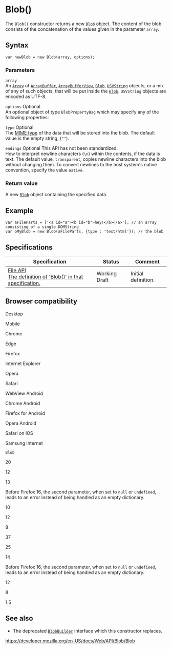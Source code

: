 # Blob()

The `Blob()` constructor returns a new [`Blob`](../blob) object. The content of the blob consists of the concatenation of the values given in the parameter `array`.

## Syntax

    var newBlob = new Blob(array, options);

### Parameters

`array`  
An [`Array`](https://developer.mozilla.org/en-US/docs/Web/JavaScript/Reference/Global_Objects/Array) of [`ArrayBuffer`](https://developer.mozilla.org/en-US/docs/Web/JavaScript/Reference/Global_Objects/ArrayBuffer), [`ArrayBufferView`](../arraybufferview), [`Blob`](../blob), [`USVString`](../usvstring) objects, or a mix of any of such objects, that will be put inside the [`Blob`](../blob). `USVString` objects are encoded as UTF-8.

`options` <span class="badge inline optional">Optional</span>  
An optional object of type <span class="page-not-created">`BlobPropertyBag`</span> which may specify any of the following properties:

`type` <span class="badge inline optional">Optional</span>  
The [MIME type](https://developer.mozilla.org/en-US/docs/Glossary/MIME_type) of the data that will be stored into the blob. The default value is the empty string, (`""`).

`endings` <span class="badge inline optional">Optional</span> <span class="icon non-standard" viewbox="0 0 100 100" xmlns="http://www.w3.org/2000/svg" role="img"> This API has not been standardized. </span>  
How to interpret newline characters (`\n`) within the contents, if the data is text. The default value, `transparent`, copies newline characters into the blob without changing them. To convert newlines to the host system's native convention, specify the value `native`.

### Return value

A new [`Blob`](../blob) object containing the specified data.

## Example

    var aFileParts = ['<a id="a"><b id="b">hey!</b></a>']; // an array consisting of a single DOMString
    var oMyBlob = new Blob(aFileParts, {type : 'text/html'}); // the blob

## Specifications

<table><thead><tr class="header"><th>Specification</th><th>Status</th><th>Comment</th></tr></thead><tbody><tr class="odd"><td><a href="https://w3c.github.io/FileAPI/#constructorBlob">File API<br />
<span class="small">The definition of 'Blob()' in that specification.</span></a></td><td><span class="spec-wd">Working Draft</span></td><td>Initial definition.</td></tr></tbody></table>

## Browser compatibility

Desktop

Mobile

Chrome

Edge

Firefox

Internet Explorer

Opera

Safari

WebView Android

Chrome Android

Firefox for Android

Opera Android

Safari on IOS

Samsung Internet

`Blob`

20

12

13

Before Firefox 16, the second parameter, when set to `null` or `undefined`, leads to an error instead of being handled as an empty dictionary.

10

12

8

37

25

14

Before Firefox 16, the second parameter, when set to `null` or `undefined`, leads to an error instead of being handled as an empty dictionary.

12

8

1.5

## See also

- The deprecated [`BlobBuilder`](../blobbuilder) interface which this constructor replaces.

<a href="https://developer.mozilla.org/en-US/docs/Web/API/Blob/Blob" class="_attribution-link">https://developer.mozilla.org/en-US/docs/Web/API/Blob/Blob</a>
